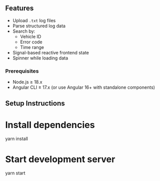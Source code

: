 ## Features
- Upload `.txt` log files
- Parse structured log data
- Search by:
  - Vehicle ID
  - Error code
  - Time range
- Signal-based reactive frontend state
- Spinner while loading data

### Prerequisites

- Node.js ≥ 18.x
- Angular CLI ≥ 17.x (or use Angular 16+ with standalone components)

## Setup Instructions

# Install dependencies
yarn install

# Start development server
yarn start